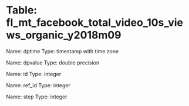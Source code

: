 Table: fl_mt_facebook_total_video_10s_views_organic_y2018m09
============================================================

Name: dptime
Type: timestamp with time zone

Name: dpvalue
Type: double precision

Name: id
Type: integer

Name: ref_id
Type: integer

Name: step
Type: integer


